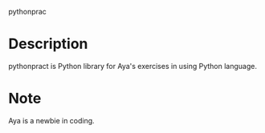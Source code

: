 pythonprac

# Description

pythonpract is Python library for Aya's exercises in using Python language.

# Note

Aya is a newbie in coding.